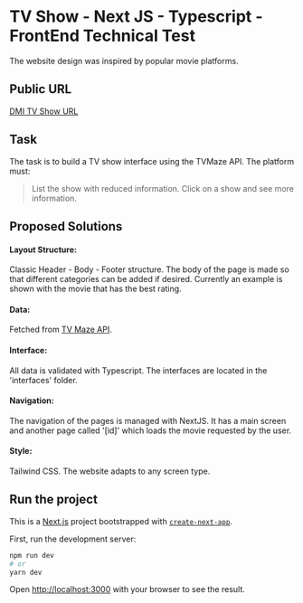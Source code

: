# TV Show - Next JS - Typescript - FrontEnd Technical Test
The website design was inspired by popular movie platforms.

## Public URL
[DMI TV Show URL](https://dmichallenge.netlify.app/)

## Task
The task is to build a TV show interface using the TVMaze API.
The platform must:
> List the show with reduced information.
> Click on a show and see more information.

## Proposed Solutions
#### Layout Structure:
Classic Header - Body - Footer structure. 
The body of the page is made so that different categories can be added if desired. Currently an example is shown with the movie that has the best rating.
#### Data: 
Fetched from [TV Maze API](https://api.tvmaze.com/search/shows?q=girls).
#### Interface: 
All data is validated with Typescript. The interfaces are located in the 'interfaces' folder.
#### Navigation: 
The navigation of the pages is managed with NextJS. It has a main screen and another page called '[id]' which loads the movie requested by the user.
#### Style:
Tailwind CSS. The website adapts to any screen type.

## Run the project
This is a [Next.js](https://nextjs.org/) project bootstrapped with [`create-next-app`](https://github.com/vercel/next.js/tree/canary/packages/create-next-app).

First, run the development server:

```bash
npm run dev
# or
yarn dev
```

Open [http://localhost:3000](http://localhost:3000) with your browser to see the result.
